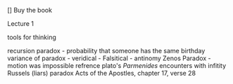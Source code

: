 [] Buy the book

Lecture 1

tools for thinking

recursion
paradox - probability that someone has the same birthday
	variance of paradox
	- veridical
	- Falsitical
	- antinomy
Zenos Paradox - motion was impossible 
	refrence plato's _Parmenides_
	encounters with infitity
Russels (liars) paradox
	Acts of the Apostles, chapter 17, verse 28